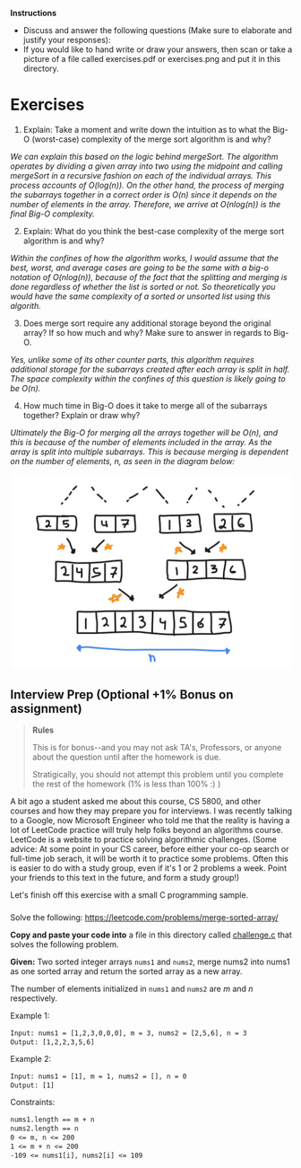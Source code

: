 **Instructions** 

- Discuss and answer the following questions (Make sure to elaborate and justify your responses):
- If you would like to hand write or draw your answers, then scan or take a picture of a file called exercises.pdf or exercises.png and put it in this directory.


# Exercises

1. Explain: Take a moment and write down the intuition as to what the Big-O (worst-case) complexity of the merge sort algorithm is and why? 

*We can explain this based on the logic behind mergeSort. The algorithm operates by dividing a given array into two using the midpoint and calling mergeSort in a recursive fashion on each of the individual arrays. This process accounts of O(log(n)). On the other hand, the process of merging the subarrays together in a correct order is O(n) since it depends on the number of elements in the array. Therefore, we arrive at O(nlog(n)) is the final Big-O complexity.*

2. Explain: What do you think the best-case complexity of the merge sort algorithm is and why?

*Within the confines of how the algorithm works, I would assume that the best, worst, and average cases are going to be the same with a big-o notation of O(nlog(n)), because of the fact that the splitting and merging is done regardless of whether the list is sorted or not. So theoretically you would have the same complexity of a sorted or unsorted list using this algorith.*

3. Does merge sort require any additional storage beyond the original array? If so how much and why? Make sure to answer in regards to Big-O.

*Yes, unlike some of its other counter parts, this algorithm requires additional storage for the subarrays created after each array is split in half. The space complexity within the confines of this question is likely going to be O(n).*

4. How much time in Big-O does it take to merge all of the subarrays together? Explain or draw why?

*Ultimately the Big-O for merging all the arrays together will be O(n), and this is because of the number of elements included in the array. As the array is split into multiple subarrays. This is because merging is dependent on the number of elements, n, as seen in the diagram below:*


<img src="./media/Capture.JPG"/>



## Interview Prep (Optional +1% Bonus on assignment)

> **Rules** 
> 
> This is for bonus--and you may not ask TA's, Professors, or anyone about the question until after the homework is due.
> 
> Stratigically, you should not attempt this problem until you complete the rest of the homework (1% is less than 100% :) )

A bit ago a student asked me about this course, CS 5800, and other courses and how they may prepare you for interviews. I was recently talking to a Google, now Microsoft Engineer who told me that the reality is having a lot of LeetCode practice will truly help folks beyond an algorithms course. LeetCode is a website to practice solving algorithmic challenges. (Some advice: At some point in your CS career, before either your co-op search or full-time job serach, it will be worth it to practice some problems. Often this is easier to do with a study group, even if it's 1 or 2 problems a week. Point your friends to this text in the future, and form a study group!)

Let's finish off this exercise with a small C programming sample.

###

Solve the following: https://leetcode.com/problems/merge-sorted-array/

**Copy and paste your code into** a file in this directory called [challenge.c](./challenge.c) that solves the following problem.

**Given:** Two sorted integer arrays `nums1` and `nums2`, merge nums2 into nums1 as one sorted array and return the sorted array as a new array.

The number of elements initialized in `nums1` and `nums2` are *m* and *n* respectively.

Example 1:

```
Input: nums1 = [1,2,3,0,0,0], m = 3, nums2 = [2,5,6], n = 3
Output: [1,2,2,3,5,6]
```

Example 2:

```
Input: nums1 = [1], m = 1, nums2 = [], n = 0
Output: [1]
```

Constraints:

```
nums1.length == m + n
nums2.length == n
0 <= m, n <= 200
1 <= m + n <= 200
-109 <= nums1[i], nums2[i] <= 109
```
